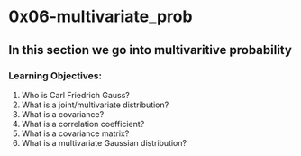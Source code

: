 # 0x06-multivariate_prob
## In this section we go into multivaritive probability
### Learning Objectives:
1. Who is Carl Friedrich Gauss?
2. What is a joint/multivariate distribution?
3. What is a covariance?
4. What is a correlation coefficient?
5. What is a covariance matrix?
6. What is a multivariate Gaussian distribution?
